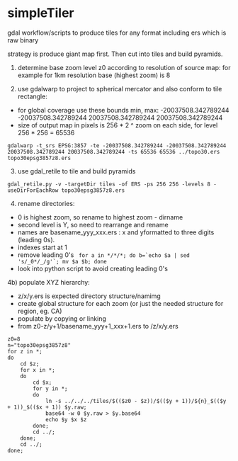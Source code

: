 # simpleTiler
gdal workflow/scripts to produce tiles for any format including ers which is raw binary

strategy is produce giant map first. Then cut into tiles and build pyramids.

1) determine base zoom level z0 according to resolution of source map: for example for 1km resolution base (highest zoom) is 8

2) use gdalwarp to project to spherical mercator and also conform to tile rectangle:

- for global coverage use these bounds min, max: -20037508.342789244 -20037508.342789244 20037508.342789244 20037508.342789244
- size of output map in pixels is 256 * 2 ^ zoom on each side, for level 256 * 256 = 65536

```gdalwarp -t_srs EPSG:3857 -te -20037508.342789244 -20037508.342789244 20037508.342789244 20037508.342789244 -ts 65536 65536 ../topo30.ers topo30epsg3857z8.ers```

3) use gdal_retile to tile and build pyramids

``` gdal_retile.py -v -targetDir tiles -of ERS -ps 256 256 -levels 8 -useDirForEachRow topo30epsg3857z8.ers ```

4) rename directories: 
- 0 is highest zoom, so rename to highest zoom - dirname
- second level is Y, so need to rearrange and rename
- names are basename_yyy_xxx.ers : x and yformatted to three digits (leading 0s).
- indexes start at 1
- remove leading 0's
```  for a in */*/*; do b=`echo $a | sed 's/_0*/_/g'`; mv $a $b; done ```
-  look into python script to avoid creating leading 0's

4b) populate XYZ hierarchy:
- z/x/y.ers is expected directory structure/namimg
- create global structure for each zoom (or just the needed structure for region, eg. CA)
- populate by copying or linking
- from z0-z/y+1/basename_yyy+1_xxx+1.ers to /z/x/y.ers
```
z0=8
n="topo30epsg3857z8"
for z in *;
do
    cd $z;
    for x in *;
    do
        cd $x;
        for y in *;
        do
            ln -s ../../../tiles/$(($z0 - $z))/$(($y + 1))/${n}_$(($y + 1))_$(($x + 1)) $y.raw;
            base64 -w 0 $y.raw > $y.base64
            echo $y $x $z
        done;
        cd ../;
    done;
    cd ../;
done;
```
      





